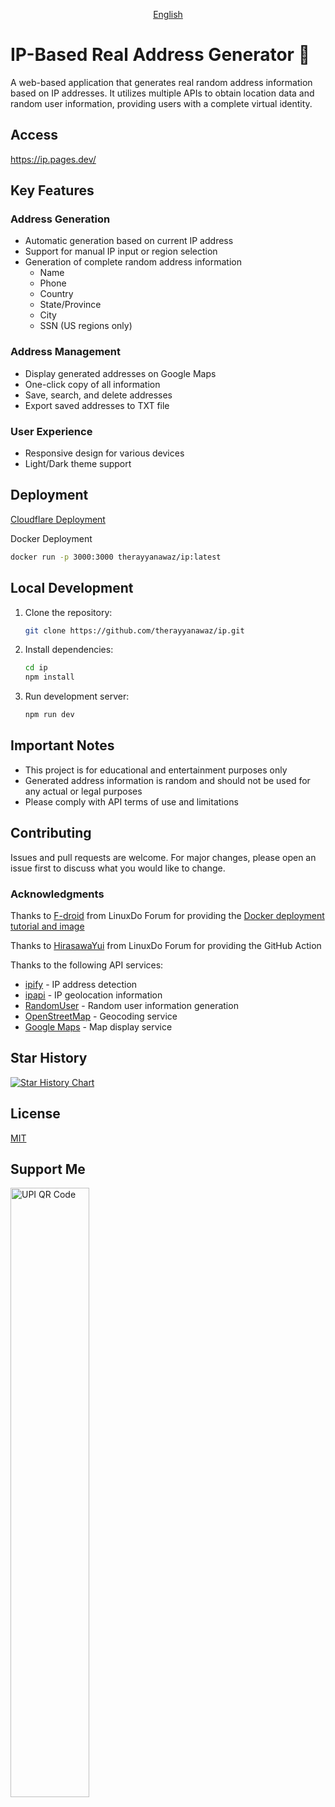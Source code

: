 <div align="center">

[English](README.md)

</div>

# IP-Based Real Address Generator 🏴󠁧󠁢󠁳󠁣󠁴󠁿

A web-based application that generates real random address information based on IP addresses. It utilizes multiple APIs to obtain location data and random user information, providing users with a complete virtual identity.

## Access

https://ip.pages.dev/

## Key Features

### Address Generation
- Automatic generation based on current IP address
- Support for manual IP input or region selection
- Generation of complete random address information
  - Name
  - Phone
  - Country
  - State/Province
  - City
  - SSN (US regions only)

### Address Management
- Display generated addresses on Google Maps
- One-click copy of all information
- Save, search, and delete addresses
- Export saved addresses to TXT file

### User Experience
- Responsive design for various devices
- Light/Dark theme support

## Deployment

[Cloudflare Deployment](CloudflareDeploymentGuide.md)

Docker Deployment

```bash
docker run -p 3000:3000 therayyanawaz/ip:latest
```

## Local Development

1. Clone the repository:
   ```bash
   git clone https://github.com/therayyanawaz/ip.git
   ```

2. Install dependencies:
   ```bash
   cd ip
   npm install
   ```

3. Run development server:
   ```bash
   npm run dev
   ```

## Important Notes

- This project is for educational and entertainment purposes only
- Generated address information is random and should not be used for any actual or legal purposes
- Please comply with API terms of use and limitations

## Contributing

Issues and pull requests are welcome. For major changes, please open an issue first to discuss what you would like to change.

### Acknowledgments

Thanks to [F-droid](https://linux.do/u/F-droid/summary) from LinuxDo Forum for providing the [Docker deployment tutorial and image](https://linux.do/t/topic/234815)

Thanks to [HirasawaYui](https://linux.do/u/HirasawaYui/summary) from LinuxDo Forum for providing the GitHub Action

Thanks to the following API services:

- [ipify](https://www.ipify.org/) - IP address detection
- [ipapi](https://ipapi.co/) - IP geolocation information
- [RandomUser](https://randomuser.me/) - Random user information generation
- [OpenStreetMap](https://www.openstreetmap.org/) - Geocoding service
- [Google Maps](https://www.google.com/maps) - Map display service

## Star History

[![Star History Chart](https://api.star-history.com/svg?repos=therayyanawaz/ip&type=Date)](https://www.star-history.com/#therayyanawaz/ip&Date)

## License

[MIT](https://choosealicense.com/licenses/mit/)

## Support Me

<img src="UPI.png" alt="UPI QR Code" style="width: 50%; max-width: 300px;"/>
